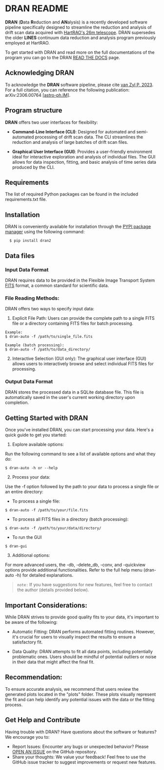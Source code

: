 DRAN README
===========

**DRAN** (**D**ata **R**eduction and **AN**alysis) is a recently developed software pipeline specifically designed to streamline the reduction and analysis of drift scan data acquired with [HartRAO's ](http://www.hartrao.ac.za) [26m telescope](http://www.hartrao.ac.za/hh26m_factsfile.html). DRAN supersedes the older **LINES** continuum data reduction and analysis program previously employed at HartRAO.

To get started with DRAN and read more on the full documentations of the program you can go to the DRAN [READ THE DOCS](https://dran2.readthedocs.io/en/latest/) page.

Acknowledging DRAN
-------------------
To acknowledge the **DRAN** software pipeline, please cite [van Zyl P. 2023](https://ui.adsabs.harvard.edu/abs/2023arXiv230600764V/abstract).  For a full citation, you can reference the following publication: arXiv:2306.00764 [[astro-ph.IM]](https://arxiv.org/abs/2306.00764).

Program structure 
------------------

**DRAN** offers two user interfaces for flexibility:

* **Command-Line Interface (CLI)**: Designed for automated and semi-automated processing of drift scan data. The CLI streamlines the reduction and analysis of large batches of drift scan files.

* **Graphical User Interface (GUI)**: Provides a user-friendly environment ideal for interactive exploration and analysis of individual files. The GUI allows for data inspection, fitting, and basic analysis of time series data produced by the CLI.



Requirements
-------------

The list of required Python packages can be found in the included requirements.txt file.


Installation 
-------------

DRAN is conveniently available for installation through the [PYPI package manager](https://pypi.org/project/dran2/) using the following command:

``` 
  $ pip install dran2
```

Data files
----------

### Input Data Format

DRAN requires data to be provided in the Flexible Image Transport System [FITS](https://fits.gsfc.nasa.gov/fits_documentation.html) format, a common standard for scientific data.



### File Reading Methods:
DRAN offers two ways to specify input data:

1. Explicit File Path: Users can provide the complete path to a single FITS file or a directory containing FITS files for batch processing.

```
Example: 
$ dran-auto -f /path/to/single_file.fits
```
```
Example (batch processing): 
$ dran-auto -f /path/to/data_directory/
```

2. Interactive Selection (GUI only):  The graphical user interface (GUI) allows users to interactively browse and select individual FITS files for processing.

### Output Data Format

DRAN stores the processed data in a SQLite database file. This file is automatically saved in the user's current working directory upon completion.


Getting Started with DRAN
----------
Once you've installed DRAN, you can start processing your data. Here's a quick guide to get you started:

1. Explore available options:

Run the following command to see a list of available options and what they do:

```
$ dran-auto -h or --help
```

2. Process your data:

Use the -f option followed by the path to your data to process a single file or an entire directory:

* To process a single file:
```
$ dran-auto -f /path/to/your/file.fits
```

* To process all FITS files in a directory (batch processing):

```
$ dran-auto -f /path/to/your/data/directory/
```

* To run the GUI
```
$ dran-gui 
```


3. Additional options:

For more advanced users, the -db, -delete_db, -conv, and -quickview options provide additional functionalities. Refer to the full help menu (dran-auto -h) for detailed explanations.

> `note:` If you have suggestions for new features, feel free to contact the author (details provided below).

Important Considerations:
-------

While DRAN strives to provide good quality fits to your data, it's important to be aware of the following:

* Automatic Fitting: DRAN performs automated fitting routines. However, it's crucial for users to visually inspect the results to ensure a satisfactory fit.

* Data Quality: DRAN attempts to fit all data points, including potentially problematic ones. Users should be mindful of potential outliers or noise in their data that might affect the final fit.

Recommendation:
-------
To ensure accurate analysis, we recommend that users review the generated plots located in the "plots" folder. These plots visually represent the fit and can help identify any potential issues with the data or the fitting process.


Get Help and Contribute
---------------

Having trouble with DRAN? Have questions about the software or features? We encourage you to:

* Report Issues: Encounter any bugs or unexpected behavior? Please [OPEN AN ISSUE](https://github.com/Pfesi/dran2/issues) on the GitHub repository.
* Share your thoughts: We value your feedback! Feel free to use the GitHub issue tracker to suggest improvements or request new features.

